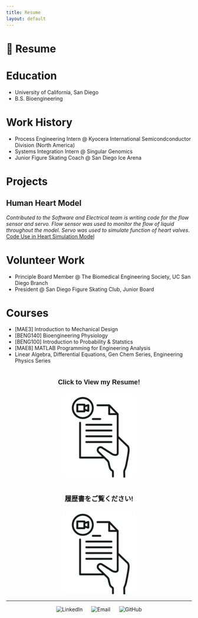 ```yaml
---
title: Resume
layout: default
---
```


# 📑 Resume

# Education
- University of California, San Diego
- B.S. Bioengineering

# Work History
- Process Engineering Intern @ Kyocera International Semicondconductor Division (North America)
- Systems Integration Intern @ Singular Genomics
- Junior Figure Skating Coach @ San Diego Ice Arena

# Projects
## Human Heart Model
*Contributed to the Software and Electrical team is writing code for the flow sensor and servo. Flow sensor was used to monitor the flow of liquid throughout the model. Servo was used to simulate function of heart valves.*  
[Code Use in Heart Simulation Model](https://github.com/d3moore2002/UCSD_BMES_PT_2024-25_HeartSim/tree/main)

# Volunteer Work
- Principle Board Member @ The Biomedical Engineering Society, UC San Diego Branch
- President @ San Diego Figure Skating Club, Junior Board

# Courses
- [MAE3] Introduction to Mechanical Design
- [BENG140] Bioengineering Physiology
- [BENG100] Introduction to Probability & Statstics
- [MAE8] MATLAB Programming for Engineering Analysis
- Linear Algebra, Differential Equations, Gen Chem Series, Engineering Physics Series




<div style="margin-top: 40px;"></div>

<!-- Centered heading text -->
<p align="center" style="font-size: 18px; font-weight: bold; font-family: sans-serif;">
  Click to View my Resume!
</p>

<p align="center">
  <a href="https://docs.google.com/document/d/1i-XlpN5kBP3-tBWreQZ9x5bZXbyFtDgoyNV8xLHVKbc/edit?usp=sharing" target="_blank">
    <img src="docs/assets/Screenshot 2025-03-28 at 11.42.14 AM.png" alt="Click to Visit" width="200" style="border-radius: 10px;" />
  </a>
</p>

<div style="margin-top: 40px;"></div>

<!-- Centered heading text -->
<p align="center" style="font-size: 18px; font-weight: bold; font-family: sans-serif;">
  履歴書をご覧ください!
</p>

<p align="center">
  <a href="https://docs.google.com/document/d/1bjWXYy9JG8V7v2Aj0NrdFIiu4rC9SK82mvejk9hiLhU/edit?tab=t.0" target="_blank">
    <img src="docs/assets/Screenshot 2025-03-28 at 11.42.14 AM.png" alt="Click to Visit" width="200" style="border-radius: 10px;" />
  </a>
</p>


<hr />

<p align="center">
  <a href="https://www.linkedin.com/in/alisakunimoto/" target="_blank" style="text-decoration: none;">
    <img src="https://cdn.jsdelivr.net/gh/devicons/devicon/icons/linkedin/linkedin-original.svg"
         width="30" alt="LinkedIn" style="margin: 0 10px;" />
  </a>

  <a href="mailto:alisakunimoto@gmail.com" style="text-decoration: none;">
    <img src="https://upload.wikimedia.org/wikipedia/commons/4/4e/Gmail_Icon.png" 
         width="30" alt="Email" style="margin: 0 10px;" />
   </a>

  <a href="https://github.com/ari-kuni" target="_blank" style="text-decoration: none;">
    <img src="https://cdn.jsdelivr.net/gh/devicons/devicon/icons/github/github-original.svg"
         width="30" alt="GitHub" style="margin: 0 10px;" />
</a>

</p>
